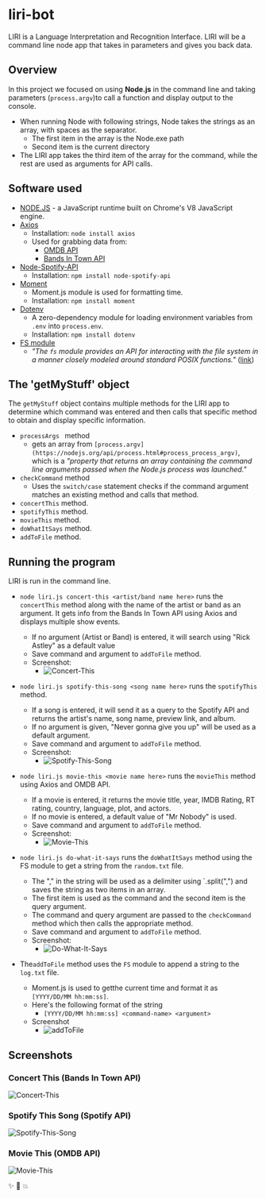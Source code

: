 # liri-bot
LIRI is a Language Interpretation and Recognition Interface. LIRI will be a command line node app that takes in parameters and gives you back data.

## Overview
In this project we focused on using **Node.js** in the command line and taking parameters (`process.argv`)to call a function and display output to the console.
* When running Node with following strings, Node takes the strings as an array, with spaces as the separator.
    * The first item in the array is the Node.exe path
    * Second item is the current directory
* The LIRI app takes the third item of the array for the command, while the rest are used as arguments for API calls.

## Software used
* [NODE.JS](https://nodejs.org/en/) - a JavaScript runtime built on Chrome's V8 JavaScript engine.
* [Axios](https://www.npmjs.com/package/axios)
    * Installation: `node install axios`
    * Used for grabbing data from: 
        * [OMDB API](http://www.omdbapi.com/)
        * [Bands In Town API](http://www.artists.bandsintown.com/bandsintown-api)
* [Node-Spotify-API](https://www.npmjs.com/package/node-spotify-api)
    * Installation: `npm install node-spotify-api`
* [Moment](https://www.npmjs.com/package/moment)
    * Moment.js module is used for formatting time.
    * Installation: `npm install moment`
* [Dotenv](https://www.npmjs.com/package/dotenv)
    * A zero-dependency module for loading environment variables from `.env` into `process.env`.
    * Installation: `npm install dotenv`
* [FS module](https://nodejs.org/api/fs.html)
    * *"The `fs` module provides an API for interacting with the file system in a manner closely modeled around standard POSIX functions."* ([link](https://nodejs.org/api/fs.html#fs_file_system))

## The 'getMyStuff' object
The `getMyStuff` object contains multiple methods for the LIRI app to determine which command was entered and then calls that specific method to obtain and display specific information.
* `processArgs ` method 
    * gets an array from `[process.argv](https://nodejs.org/api/process.html#process_process_argv)`, which is a *"property that returns an array containing the command line arguments passed when the Node.js process was launched."*
* `checkCommand` method
    * Uses the `switch/case` statement checks if the command argument matches an existing method and calls that method.
* `concertThis` method.
* `spotifyThis` method.
* `movieThis` method.
* `doWhatItSays` method.
* `addToFile` method.


## Running the program
LIRI is run in the command line.

* `node liri.js concert-this <artist/band name here>` runs the `concertThis` method along with the name of the artist or band as an argument. It gets info from the Bands In Town API using Axios and displays multiple show events.
    * If no argument (Artist or Band) is entered, it will search using "Rick Astley" as a default value
    * Save command and argument to `addToFile` method.
    * Screenshot:
        * ![Concert-This](assets/images/concert-this.gif)

* `node liri.js spotify-this-song <song name here>` runs the `spotifyThis` method.
    * If a song is entered, it will send it as a query to the Spotify API and returns the artist's name, song name, preview link, and album.
    * If no argument is given, "Never gonna give you up" will be used as a default argument.
    * Save command and argument to `addToFile` method.
    * Screenshot:
        * ![Spotify-This-Song](assets/images/spotify-this-song.gif)
        


* `node liri.js movie-this <movie name here>` runs the `movieThis` method using Axios and OMDB API.
    * If a movie is entered, it returns the movie title, year, IMDB Rating, RT rating, country, language, plot, and actors.
    * If no movie is entered, a default value of "Mr Nobody" is used.
    * Save command and argument to `addToFile` method.
    * Screenshot:
        * ![Movie-This](assets/images/movie-this.gif)


* `node liri.js do-what-it-says` runs the `doWhatItSays` method using the FS module to get a string from the `random.txt` file.
    * The "," in the string will be used as a delimiter using `.split(",") and saves the string as two items in an array.
    * The first item is used as the command and the second item is the query argument.
    * The command and query argument are passed to the `checkCommand` method which then calls the appropriate method.
    * Save command and argument to `addToFile` method.
    * Screenshot:
        * ![Do-What-It-Says](assets/images/do-what-it-says.gif)



* The`addToFile` method uses the `FS` module to append a string to the `log.txt` file.
    * Moment.js is used to getthe current time and format it as `[YYYY/DD/MM hh:mm:ss]`.
    * Here's the following format of the string
        * `[YYYY/DD/MM hh:mm:ss] <command-name> <argument>`
    * Screenshot
        * ![addToFile](assets/images/log-file.jpg)

## Screenshots

### Concert This (Bands In Town API)
![Concert-This](assets/images/concert-this.gif)

### Spotify This Song (Spotify API)
![Spotify-This-Song](assets/images/spotify-this-song.gif)

### Movie This (OMDB API)
![Movie-This](assets/images/movie-this.gif)

:sparkles: :camel: :boom: